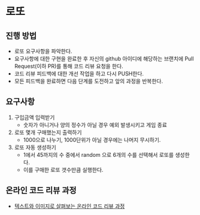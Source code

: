 # 로또
## 진행 방법
* 로또 요구사항을 파악한다.
* 요구사항에 대한 구현을 완료한 후 자신의 github 아이디에 해당하는 브랜치에 Pull Request(이하 PR)를 통해 코드 리뷰 요청을 한다.
* 코드 리뷰 피드백에 대한 개선 작업을 하고 다시 PUSH한다.
* 모든 피드백을 완료하면 다음 단계를 도전하고 앞의 과정을 반복한다.

## 요구사항

1. 구입금액 입력받기
   * 숫자가 아니거나 양의 정수가 아닐 경우 예외 발생시키고 게임 종료
2. 로또 몇개 구매했는지 출력하기
   * 1000으로 나누기, 1000단위가 아닐 경우에는 나머지 무시하기.
3. 로또 자동 생성하기
   * 1에서 45까지의 수 중에서 random 으로 6개의 수를 선택해서 로또를 생성한다.
   * 이를 구매한 로또 갯수만큼 실행한다.
## 온라인 코드 리뷰 과정
* [텍스트와 이미지로 살펴보는 온라인 코드 리뷰 과정](https://github.com/next-step/nextstep-docs/tree/master/codereview)